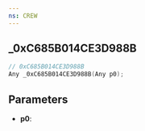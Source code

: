 ```yaml
---
ns: CREW
---
```

## _0xC685B014CE3D988B

```c
// 0xC685B014CE3D988B
Any _0xC685B014CE3D988B(Any p0);
```

## Parameters
* **p0**:
